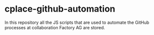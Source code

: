 # cplace-github-automation

In this repository all the JS scripts that are used to automate the GitHub processes at collaboration Factory AG are stored.
